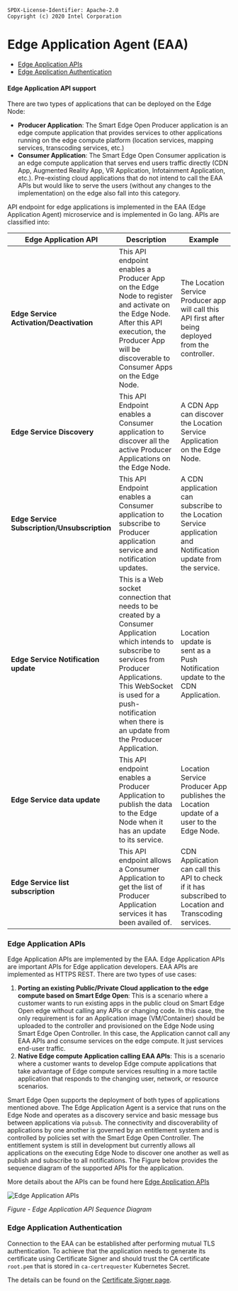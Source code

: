 ```text
SPDX-License-Identifier: Apache-2.0
Copyright (c) 2020 Intel Corporation
```
<!-- omit in toc -->
# Edge Application Agent (EAA)
- [Edge Application APIs](#edge-application-apis)
- [Edge Application Authentication](#edge-application-authentication)

#### Edge Application API support

There are two types of applications that can be deployed on the Edge Node:
- **Producer Application**: The Smart Edge Open Producer application is an edge compute application that provides services to other applications running on the edge compute platform (location services, mapping services, transcoding services, etc.)
- **Consumer Application**: The Smart Edge Open Consumer application is an edge compute application that serves end users traffic directly (CDN App, Augmented Reality App, VR Application, Infotainment Application, etc.). Pre-existing cloud applications that do not intend to call the EAA APIs but would like to serve the users (without any changes to the implementation) on the edge also fall into this category.

API endpoint for edge applications is implemented in the EAA (Edge Application Agent) microservice and is implemented in Go lang. APIs are classified into:

| Edge Application API                     | Description                                                                                                                                                                                                                                                 | Example                                                                                                         |
|------------------------------------------|-------------------------------------------------------------------------------------------------------------------------------------------------------------------------------------------------------------------------------------------------------------|-----------------------------------------------------------------------------------------------------------------|
| **Edge Service Activation/Deactivation** | This API endpoint enables a Producer App on the Edge Node to register and activate on the Edge Node\. After this API execution, the Producer App will be discoverable to Consumer Apps on the Edge Node\.                                                    | The Location Service Producer app will call this API first after being deployed from the controller\.               |
| **Edge Service Discovery**               | This API Endpoint enables a Consumer application to discover all the active Producer Applications on the Edge Node\.                                                                                                                                          | A CDN App can discover the Location Service Application on the Edge Node\.                              |
| **Edge Service Subscription/Unsubscription** | This API Endpoint enables a Consumer application to subscribe to Producer application service and notification updates\.                                                                                                                                      | A CDN application can subscribe to the Location Service application and Notification update from the service\.  |
| **Edge Service Notification update**     | This is a Web socket connection that needs to be created by a Consumer Application which intends to subscribe to services from Producer Applications\. This WebSocket is used for a push\-notification when there is an update from the Producer Application\.  | Location update is sent as a Push Notification update to the CDN Application\.                                        |
| **Edge Service data update**             | This API endpoint enables a Producer Application to publish the data to the Edge Node when it has an update to its service\.                                                                                                                                   |  Location Service Producer App publishes the Location update of a user to the Edge Node\.                           |
| **Edge Service list subscription**       | This API endpoint allows a Consumer Application to get the list of Producer Application services it has been availed of\.                                                                                                                                             | CDN Application can call this API to check if it has subscribed to Location and Transcoding services\.          |

### Edge Application APIs
Edge Application APIs are implemented by the EAA. Edge Application APIs are important APIs for Edge application developers. EAA APIs are implemented as HTTPS REST. There are two types of use cases:
1. **Porting an existing Public/Private Cloud application to the edge compute based on Smart Edge Open**: This is a scenario where a customer wants to run existing apps in the public cloud on Smart Edge Open edge without calling any APIs or changing code. In this case, the only requirement is for an Application image (VM/Container) should be uploaded to the controller and provisioned on the Edge Node using Smart Edge Open Controller. In this case, the Application cannot call any EAA APIs and consume services on the edge compute. It just services end-user traffic.
3. **Native Edge compute Application calling EAA APIs**: This is a scenario where a customer wants to develop Edge compute applications that take advantage of Edge compute services resulting in a more tactile application that responds to the changing user, network, or resource scenarios.

Smart Edge Open supports the deployment of both types of applications mentioned above. The Edge Application Agent is a service that runs on the Edge Node and operates as a discovery service and basic message bus between applications via `pubsub`. The connectivity and discoverability of applications by one another is governed by an entitlement system and is controlled by policies set with the Smart Edge Open Controller. The entitlement system is still in development but currently allows all applications on the executing Edge Node to discover one another as well as publish and subscribe to all notifications. The Figure below provides the sequence diagram of the supported APIs for the application.

More details about the APIs can be found here [Edge Application APIs](https://www.openness.org/api-documentation/?api=eaa)

![Edge Application APIs](eaa-images/smartedge-open-eaa.png)

_Figure - Edge Application API Sequence Diagram_

### Edge Application Authentication

Connection to the EAA can be established after performing mutual TLS authentication. To achieve that the application needs to generate its certificate using Certificate Signer and should trust the CA certificate `root.pem` that is stored in `ca-certrequester` Kubernetes Secret.

The details can be found on the [Certificate Signer page](smartedge-open-certsigner.md).
